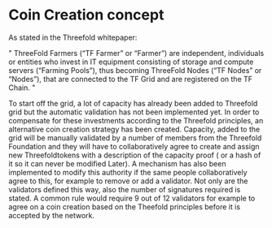  # Coin Creation concept 

 As stated  in the Threefold whitepaper:
 
 "
 ThreeFold Farmers (“TF Farmer” or “Farmer”) are independent, individuals or entities who invest in IT equipment consisting of storage and compute servers (“Farming Pools”), thus becoming ThreeFold Nodes (“TF Nodes” or “Nodes”), that are connected to the TF Grid and are registered on the TF Chain.
 "

To start off the grid, a lot of capacity has already been added to Threefold grid but the automatic validation has not been implemented yet. In order to compensate for these investments according to the Threefold principles, an alternative coin creation strategy has been created.
Capacity, added to the grid will be manually validated by a number of members from the Threefold Foundation and they will have to collaboratively agree to create and assign new Threefoldtokens with a  description of the capacity proof ( or a hash of it so it can never be modified Later).
A mechanism has also been implemented to  modify this authority if the same people collaboratively agree to this, for example to remove or add a validator.
Not only are the validators defined this way, also the number of signatures required is stated. A common rule would require 9 out of 12 validators for example to agree  on a coin creation based on the Theefold principles before it is accepted by the network.
